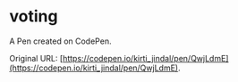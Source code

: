 # voting

A Pen created on CodePen.

Original URL: [https://codepen.io/kirti_jindal/pen/QwjLdmE](https://codepen.io/kirti_jindal/pen/QwjLdmE).

